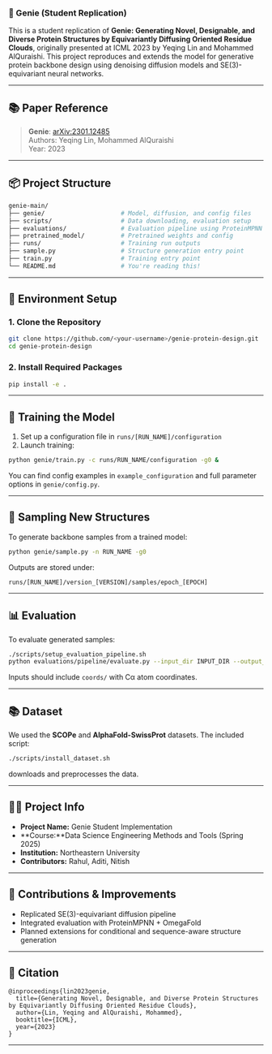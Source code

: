 
### 🧬 Genie (Student Replication)

This is a student replication of **Genie: Generating Novel, Designable, and Diverse Protein Structures by Equivariantly Diffusing Oriented Residue Clouds**, originally presented at ICML 2023 by Yeqing Lin and Mohammed AlQuraishi. This project reproduces and extends the model for generative protein backbone design using denoising diffusion models and SE(3)-equivariant neural networks.

---

## 📚 Paper Reference

> **Genie**: [arXiv:2301.12485](https://arxiv.org/abs/2301.12485)  
> Authors: Yeqing Lin, Mohammed AlQuraishi  
> Year: 2023

---

## 📦 Project Structure

```bash
genie-main/
├── genie/                     # Model, diffusion, and config files
├── scripts/                   # Data downloading, evaluation setup
├── evaluations/               # Evaluation pipeline using ProteinMPNN + ESMFold
├── pretrained_model/          # Pretrained weights and config
├── runs/                      # Training run outputs
├── sample.py                  # Structure generation entry point
├── train.py                   # Training entry point
└── README.md                  # You're reading this!
```

---

## 🧪 Environment Setup

### 1. Clone the Repository

```bash
git clone https://github.com/<your-username>/genie-protein-design.git
cd genie-protein-design
```

### 2. Install Required Packages

```bash
pip install -e .
```

---

## 🚀 Training the Model

1. Set up a configuration file in `runs/[RUN_NAME]/configuration`
2. Launch training:

```bash
python genie/train.py -c runs/RUN_NAME/configuration -g0 &
```

You can find config examples in `example_configuration` and full parameter options in `genie/config.py`.

---

## 🎯 Sampling New Structures

To generate backbone samples from a trained model:

```bash
python genie/sample.py -n RUN_NAME -g0
```

Outputs are stored under:

```
runs/[RUN_NAME]/version_[VERSION]/samples/epoch_[EPOCH]
```

---

## 📊 Evaluation

To evaluate generated samples:

```bash
./scripts/setup_evaluation_pipeline.sh
python evaluations/pipeline/evaluate.py --input_dir INPUT_DIR --output_dir OUTPUT_DIR
```

Inputs should include `coords/` with Cα atom coordinates.

---

## 📚 Dataset

We used the **SCOPe** and **AlphaFold-SwissProt** datasets. The included script:

```bash
./scripts/install_dataset.sh
```

downloads and preprocesses the data.

---

## 🙋‍♀️ Project Info

- **Project Name:** Genie Student Implementation
- **Course:**Data Science Engineering Methods and Tools (Spring 2025)
- **Institution:** Northeastern University
- **Contributors:** Rahul, Aditi, Nitish

---

## 🧠 Contributions & Improvements

- Replicated SE(3)-equivariant diffusion pipeline
- Integrated evaluation with ProteinMPNN + OmegaFold
- Planned extensions for conditional and sequence-aware structure generation

---

## 📄 Citation

```
@inproceedings{lin2023genie,
  title={Generating Novel, Designable, and Diverse Protein Structures by Equivariantly Diffusing Oriented Residue Clouds},
  author={Lin, Yeqing and AlQuraishi, Mohammed},
  booktitle={ICML},
  year={2023}
}
```

---


